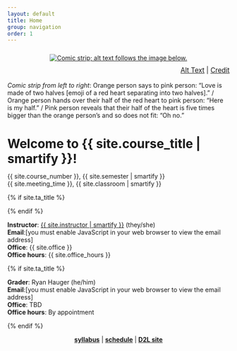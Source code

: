 ```yaml
---
layout: default
title: Home
group: navigation
order: 1
---
```


<p style="margin-top: 1.5rem;" align="center"><a href="https://webcomicname.com/post/615550458383286272"><img class="img-fluid" src="https://64.media.tumblr.com/824f4191f085d5ce4d399d0f2d5e0fd7/235a3357fa7d461d-f3/s2048x3072/5ba76fe75121dce8cdb285d68a58b824306a9be7.png" alt="Comic strip; alt text follows the image below."></a></p>

<p style="text-align: right; margin-top: -0.25rem; margin-bottom:1rem; font-size: 0.95rem;"><a data-bs-toggle="collapse" href="#comic" role="button" aria-expanded="false" aria-controls="comic">Alt Text</a> | <a href="https://webcomicname.com/post/615550458383286272" target="_blank" rel="noopener noreferrer">Credit</a></p>
<div class="collapse" id="comic">
  <div class="card card-body">
    <p><em>Comic strip from left to right</em>: Orange person says to pink person: “Love is made of two halves [emoji of a red heart separating into two halves].” / Orange person hands over their half of the red heart to pink person: “Here is my half.” / Pink person reveals that their half of the heart is five times bigger than the orange person’s and so does not fit: “Oh no.”</p>
  </div>
</div>

<h1 style="margin-bottom: 0.875rem;">Welcome to {{ site.course_title | smartify }}!</h1>

{{ site.course_number }}, {{ site.semester | smartify }}\
{{ site.meeting_time }}, {{ site.classroom | smartify }}

{% if site.ta_title %}
<div class="row no-gutters gx-0 mb-1">
  <div class="col-12 col-md-6">
{% endif %}
    <script language="JavaScript" type="text/javascript">
      var g = "edu";
      var o = "arizona";
      var c = ".";
      var a = "din";
      var t = " ";
      var s = "@";
      document.write("<p><strong>Instructor</strong>: <a href='{{ site.instructor_website }}'>{{ site.instructor | smartify }}</a> (they/she)<br /><strong>Email</strong>:" + t + "<a href='" + "mail" + "to:" + a + s + o + c + g + "'>" + a + s + o + c + g + "</a><br /><strong>Office</strong>: {{ site.office }}<br /><strong>Office hours</strong>: {{ site.office_hours }}<br />" + "</p>");
    </script>
    <noscript><p><strong>Instructor</strong>: <a href='{{ site.instructor_website }}'>{{ site.instructor | smartify }}</a> (they/she)<br /><strong>Email</strong>:[you must enable JavaScript in your web browser to view the email address]<br /><strong>Office</strong>: {{ site.office }}<br /><strong>Office hours</strong>: {{ site.office_hours }}<br /></p></noscript>
{% if site.ta_title %}
  </div>

  <div class="col-12 col-md-6">
    <script language="JavaScript" type="text/javascript">
      var g = "edu";
      var o = "arizona";
      var c = ".";
      var i = "{{ site.ta_netid }}";
      var t = " ";
      var s = "@";
      document.write("<p><strong>{{ site.ta_title}}</strong>: {{ site.ta_name | smartify }}<br /><strong>Email</strong>:" + t + "<a href='" + "mail" + "to:" + i + s + o + c + g + "'>" + i + s + o + c + g + "</a><br /><strong>Office</strong>: {{ site.ta_office }}<br /><strong>Office hours</strong>: {{ site.ta_office_hours }}<br />" + "</p>");
    </script>
    <noscript><p><strong>Grader</strong>: Ryan Hauger (he/him)<br /><strong>Email</strong>:[you must enable JavaScript in your web browser to view the email address]<br /><strong>Office</strong>: TBD<br /><strong>Office hours</strong>: By appointment<br /></p></noscript>
  </div>
</div>
{% endif %}

<p align="center"><strong><a href="{{ site.baseurl }}{% link syllabus.md %}">syllabus</a></strong> &#124; <strong><a href="{{ site.baseurl }}{% link schedule.html %}">schedule</a></strong> &#124; <strong><a href="{{ site.learning_site}}">D2L site</a></strong></p>
